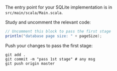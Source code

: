 The entry point for your SQLite implementation is in `src/main/scala/Main.scala`.

Study and uncomment the relevant code: 

```java
// Uncomment this block to pass the first stage
println("database page size: " + pageSize);
```

Push your changes to pass the first stage:

```
git add .
git commit -m "pass 1st stage" # any msg
git push origin master
```
